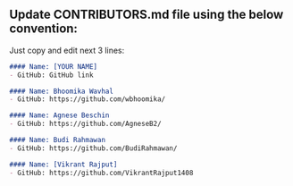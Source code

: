## Update CONTRIBUTORS.md file using the below convention:

Just copy and edit next 3 lines:
```markdown
#### Name: [YOUR NAME]
- GitHub: GitHub link
```

```markdown
#### Name: Bhoomika Wavhal 
- GitHub: https://github.com/wbhoomika/
```

```markdown
#### Name: Agnese Beschin
- GitHub: https://github.com/AgneseB2/
```

```markdown
#### Name: Budi Rahmawan
- GitHub: https://github.com/BudiRahmawan/
```
```markdown
#### Name: [Vikrant Rajput]
- GitHub: https://github.com/VikrantRajput1408
```
